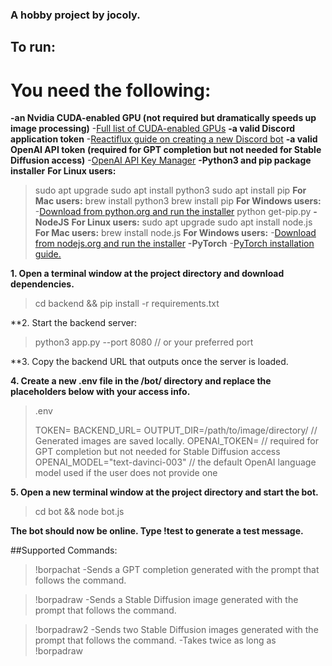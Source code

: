 ### A hobby project by jocoly.

## To run:

# You need the following:
**-an Nvidia CUDA-enabled GPU (not required but dramatically speeds up image processing)**
  -[Full list of CUDA-enabled GPUs](https://developer.nvidia.com/cuda-gpus)
**-a valid Discord application token**
  -[Reactiflux guide on creating a new Discord bot](https://github.com/reactiflux/discord-irc/wiki/Creating-a-discord-bot-&-getting-a-token)
**-a valid OpenAI API token (required for GPT completion but not needed for Stable Diffusion access)**
  -[OpenAI API Key Manager](https://platform.openai.com/account/api-keys)
**-Python3 and pip package installer**
  **For Linux users:**
  >sudo apt upgrade
  >sudo apt install python3
  >sudo apt install pip
  **For Mac users:**
  >brew install python3
  >brew install pip
  **For Windows users:**
  -[Download from python.org and run the installer](https://www.python.org/downloads/)
  >python get-pip.py
**-NodeJS**
  **For Linux users:**
  >sudo apt upgrade
  >sudo apt install node.js
  **For Mac users:**
  >brew install node.js
  **For Windows users:**
  -[Download from nodejs.org and run the installer](https://nodejs.org/en/download)
**-PyTorch**
  -[PyTorch installation guide.](https://pytorch.org/get-started/locally/)

  

**1. Open a terminal window at the project directory and download dependencies.**
>cd backend && pip install -r requirements.txt


**2. Start the backend server:
>python3 app.py --port 8080 // or your preferred port

**3. Copy the backend URL that outputs once the server is loaded.

**4. Create a new .env file in the /bot/ directory and replace the placeholders below with your access info.**

>.env
>
>TOKEN=<YOUR DISCORD APPLICATION TOKEN GOES HERE>
>BACKEND_URL=<BACKEND URL GOES HERE>
>OUTPUT_DIR=/path/to/image/directory/ // Generated images are saved locally.
>OPENAI_TOKEN=<YOUR OPENAI TOKEN GOES HERE> // required for GPT completion but not needed for Stable Diffusion access
>OPENAI_MODEL="text-davinci-003" // the default OpenAI language model used if the user does not provide one


**5. Open a new terminal window at the project directory and start the bot.**
>cd bot && node bot.js

**The bot should now be online. Type !test to generate a test message.**

##Supported Commands:
  >!borpachat <PROMPT GOES HERE>
  -Sends a GPT completion generated with the prompt that follows the command.
  
  >!borpadraw <PROMPT GOES HERE>
  -Sends a Stable Diffusion image generated with the prompt that follows the command.
  
  >!borpadraw2 <PROMPT GOES HERE>
  -Sends two Stable Diffusion images generated with the prompt that follows the command.
  -Takes twice as long as !borpadraw
  

